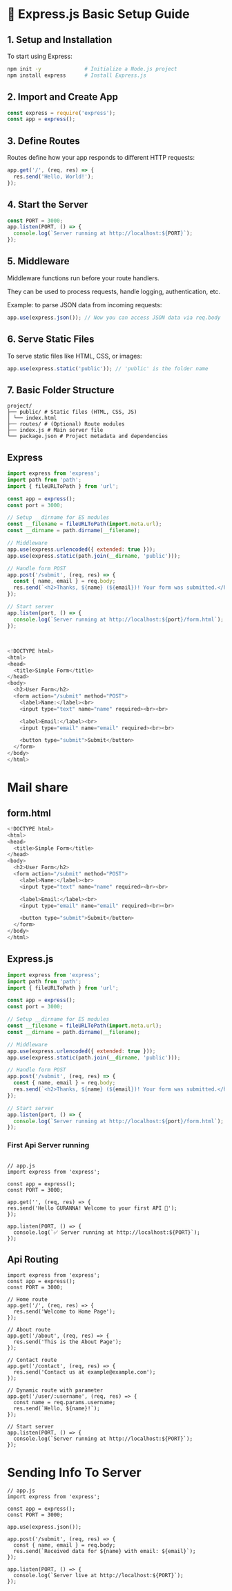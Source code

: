 # 🧱 Express.js Basic Setup Guide

## 1. Setup and Installation

To start using Express:

```bash
npm init -y              # Initialize a Node.js project
npm install express      # Install Express.js
```
## 2. Import and Create App

```javascript
const express = require('express');
const app = express();
```

## 3. Define Routes

Routes define how your app responds to different HTTP requests:

```javascript
app.get('/', (req, res) => {
  res.send('Hello, World!');
});
```

## 4. Start the Server

```javascript
const PORT = 3000;
app.listen(PORT, () => {
  console.log(`Server running at http://localhost:${PORT}`);
});
```

## 5. Middleware

Middleware functions run before your route handlers.

They can be used to process requests, handle logging, authentication, etc.

Example: to parse JSON data from incoming requests:

```javascript
app.use(express.json()); // Now you can access JSON data via req.body
```

## 6. Serve Static Files

To serve static files like HTML, CSS, or images:

```javascript
app.use(express.static('public')); // 'public' is the folder name
```
## 7. Basic Folder Structure
```
project/
├── public/ # Static files (HTML, CSS, JS)
│ └── index.html
├── routes/ # (Optional) Route modules
├── index.js # Main server file
└── package.json # Project metadata and dependencies
```





## Express


```js
import express from 'express';
import path from 'path';
import { fileURLToPath } from 'url';

const app = express();
const port = 3000;

// Setup __dirname for ES modules
const __filename = fileURLToPath(import.meta.url);
const __dirname = path.dirname(__filename);

// Middleware
app.use(express.urlencoded({ extended: true }));
app.use(express.static(path.join(__dirname, 'public')));

// Handle form POST
app.post('/submit', (req, res) => {
  const { name, email } = req.body;
  res.send(`<h2>Thanks, ${name} (${email})! Your form was submitted.</h2>`);
});

// Start server
app.listen(port, () => {
  console.log(`Server running at http://localhost:${port}/form.html`);
});
```

## 
```js

<!DOCTYPE html>
<html>
<head>
  <title>Simple Form</title>
</head>
<body>
  <h2>User Form</h2>
  <form action="/submit" method="POST">
    <label>Name:</label><br>
    <input type="text" name="name" required><br><br>

    <label>Email:</label><br>
    <input type="email" name="email" required><br><br>

    <button type="submit">Submit</button>
  </form>
</body>
</html>
```
# Mail share
## form.html
```js
<!DOCTYPE html>
<html>
<head>
  <title>Simple Form</title>
</head>
<body>
  <h2>User Form</h2>
  <form action="/submit" method="POST">
    <label>Name:</label><br>
    <input type="text" name="name" required><br><br>

    <label>Email:</label><br>
    <input type="email" name="email" required><br><br>

    <button type="submit">Submit</button>
  </form>
</body>
</html>

```

## Express.js
```js
import express from 'express';
import path from 'path';
import { fileURLToPath } from 'url';

const app = express();
const port = 3000;

// Setup __dirname for ES modules
const __filename = fileURLToPath(import.meta.url);
const __dirname = path.dirname(__filename);

// Middleware
app.use(express.urlencoded({ extended: true }));
app.use(express.static(path.join(__dirname, 'public')));

// Handle form POST
app.post('/submit', (req, res) => {
  const { name, email } = req.body;
  res.send(`<h2>Thanks, ${name} (${email})! Your form was submitted.</h2>`);
});

// Start server
app.listen(port, () => {
  console.log(`Server running at http://localhost:${port}/form.html`);
});


```

### First Api Server running
```

// app.js
import express from 'express';

const app = express();
const PORT = 3000;

app.get('', (req, res) => {
res.send('Hello GURANNA! Welcome to your first API 🎉');
});

app.listen(PORT, () => {
  console.log(`✅ Server running at http://localhost:${PORT}`);
});
```

## Api Routing 
```
import express from 'express';
const app = express();
const PORT = 3000;

// Home route
app.get('/', (req, res) => {
  res.send('Welcome to Home Page');
});

// About route
app.get('/about', (req, res) => {
  res.send('This is the About Page');
});

// Contact route
app.get('/contact', (req, res) => {
  res.send('Contact us at example@example.com');
});

// Dynamic route with parameter
app.get('/user/:username', (req, res) => {
  const name = req.params.username;
  res.send(`Hello, ${name}!`);
});

// Start server
app.listen(PORT, () => {
  console.log(`Server running at http://localhost:${PORT}`);
});
```



# Sending Info To Server
```
// app.js
import express from 'express';

const app = express();
const PORT = 3000;

app.use(express.json());

app.post('/submit', (req, res) => {
  const { name, email } = req.body;
  res.send(`Received data for ${name} with email: ${email}`);
});

app.listen(PORT, () => {
  console.log(`Server live at http://localhost:${PORT}`);
});
```
